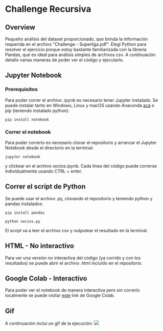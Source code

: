 # Challenge Recursiva

## Overview
Pequeño análisis del dataset proporcionado, que brinda la información requerida en el archivo "Challenge - Superliga.pdf". Elegí Python para resolver el ejercicio porque estoy bastante familiarizada con la librería Pandas, que es ideal para análisis simples de archivos csv. A continuación detallo varias maneras de poder ver el código y ejecutarlo.

## Jupyter Notebook

### Prerequisitos
Para poder correr el archivo .ipynb es necesario tener Jupyter instalado. Se puede instalar tanto en Windows, Linux y macOS usando Anaconda [acá](https://www.anaconda.com/products/individual) o pip (teniendo instalado python):

```
pip install notebook
```
### Correr el notebook
Para poder correrlo es necesario clonar el repositorio y arrancar el Jupyter Notebook desde el directorio en la terminal:
```
jupyter notebook
```
y clickear en el archivo socios.ipynb.
Cada línea del código puede correrse individualmente usando CTRL + enter.

## Correr el script de Python
Se puede usar el archivo .py, clonando el repositorio y teniendo python y pandas instalados:
```
pip install pandas
```
```
python socios.py
```
El script va a leer el archivo csv y outputear el resultado en la terminal.
## HTML - No interactivo
Para ver una versión no interactiva del código (ya corrido y con los resultados) se puede abrir el archivo .html incluído en el repositorio.

## Google Colab - Interactivo
Para poder ver el notebook de manera interactiva pero sin correrlo localmente se puede visitar [este](https://colab.research.google.com/drive/1Nckkgdk7TFeu0ncLj98Xih_golvZD3aL?usp=sharing) link de Google Colab. 

## Gif
A continuación incluí un gif de la ejecución:
![](https://github.com/lrfrryr/recu_challenge_py/blob/main/socios.gif)
